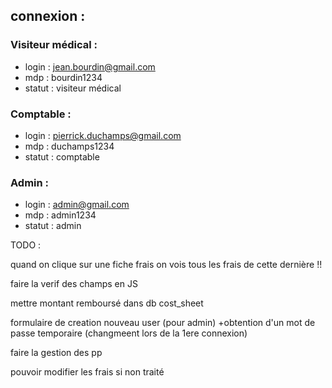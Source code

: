 ## connexion : 
### Visiteur médical :
* login : jean.bourdin@gmail.com
* mdp : bourdin1234
* statut : visiteur médical


### Comptable : 
* login : pierrick.duchamps@gmail.com
* mdp : duchamps1234
* statut : comptable

### Admin : 
* login : admin@gmail.com
* mdp : admin1234
* statut : admin

TODO : 

quand on clique sur une fiche frais on vois tous les frais de cette dernière !!

faire la verif des champs en JS

mettre montant remboursé dans db cost_sheet

formulaire de creation nouveau user (pour admin) +obtention d'un mot de passe temporaire (changmeent lors de la 1ere connexion)

faire la gestion des pp

pouvoir modifier les frais si non traité